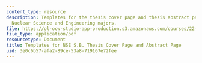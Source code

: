 ```yaml
---
content_type: resource
description: Templates for the thesis cover page and thesis abstract page for undergraduate
  Nuclear Science and Engineering majors.
file: https://ol-ocw-studio-app-production.s3.amazonaws.com/courses/22-tht-undergraduate-thesis-tutorial-fall-2015/3e0c6b57afa289ce53a8719167e72fee_MIT22_THTF15_assn_cov_abs.pdf
file_type: application/pdf
resourcetype: Document
title: Templates for NSE S.B. Thesis Cover Page and Abstract Page
uid: 3e0c6b57-afa2-89ce-53a8-719167e72fee
---
```

